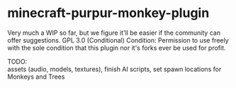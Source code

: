 # minecraft-purpur-monkey-plugin
Very much a WIP so far, but we figure it'll be easier if the community can offer suggestions.
GPL 3.0 (Conditional) Condition: Permission to use freely with the sole condition that this plugin nor it's forks ever be used for profit.


TODO:  
assets (audio, models, textures),
finish AI scripts,
set spawn locations for Monkeys and Trees
